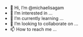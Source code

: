 - 👋 Hi, I’m @michaelisagam
- 👀 I’m interested in ...
- 🌱 I’m currently learning ...
- 💞️ I’m looking to collaborate on ...
- 📫 How to reach me ...

<!---
michaelisagam/michaelisagam is a ✨ special ✨ repository because its `README.md` (this file) appears on your GitHub profile.
You can click the Preview link to take a look at your changes.
--->
